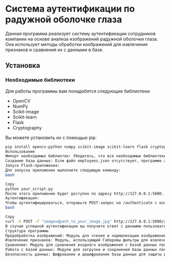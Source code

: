 # Система аутентификации по радужной оболочке глаза

Данная программа реализует систему аутентификации сотрудников компании на основе анализа изображений радужной оболочки глаза. Она использует методы обработки изображений для извлечения признаков и сравнения их с данными в базе.

## Установка

### Необходимые библиотеки

Для работы программы вам понадобятся следующие библиотеки:

- OpenCV
- NumPy
- Scikit-image
- Scikit-learn
- Flask
- Cryptography

Вы можете установить их с помощью pip:

```bash
pip install opencv-python numpy scikit-image scikit-learn flask cryptography
Использование
Импорт необходимых библиотек: Убедитесь, что все необходимые библиотеки импортированы в вашем коде.
Создание базы данных: Если файл employees.json отсутствует, программа автоматически создаст базу данных с примерами пользователей. В противном случае, вы можете загрузить существующую базу данных.
Запуск Flask-приложения:
Для запуска приложения выполните следующую команду:
bash

Copy
python your_script.py
После этого приложение будет доступно по адресу http://127.0.0.1:5000.
Аутентификация:
Чтобы аутентифицироваться, отправьте POST-запрос на /authenticate с изображением в формате файла. Пример запроса с использованием curl:
bash

Copy
curl -X POST -F "image=@path_to_your_image.jpg" http://127.0.0.1:5000/authenticate
В случае успешной аутентификации вы получите ответ с данными пользователя.
Структура программы
Предобработка изображений: Модуль для чтения и нормализации изображений.
Извлечение признаков: Модуль, использующий Габоровы фильтры для извлечения признаков изображения.
Сравнение: Модуль для сравнения входного изображения с базой данных пользователей.
Работа с базой данных: Модули для загрузки и сохранения базы данных пользователей.
Безопасность данных: Шифрование и дешифрование базы данных для защиты данных пользователей.
